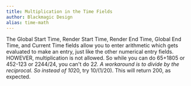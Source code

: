 ```yaml
---
title: Multiplication in the Time Fields
author: Blackmagic Design
alias: time-math
---
```


The Global Start Time, Render Start Time, Render End Time, Global End Time, and Current Time fields allow you to enter
arithmetic which gets evaluated to make an entry, just like the other numerical entry fields. HOWEVER, multiplication is
not allowed. So while you can do 65+1805 or 452-123 or 2244/24, you can't do 2*2. A workaround is to divide by the
reciprocal. So instead of 10*20, try 10/(1/20). This will return 200, as expected.
